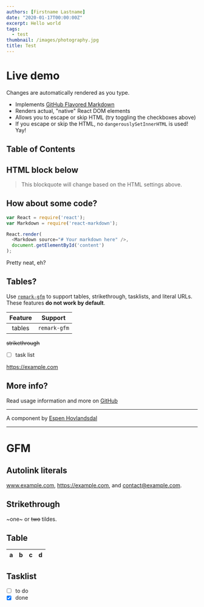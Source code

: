 ```yaml
---
authors: [Firstname Lastname]
date: "2020-01-17T00:00:00Z"
excerpt: Hello world
tags:
  - test
thumbnail: /images/photography.jpg
title: Test
---
```


# Live demo

Changes are automatically rendered as you type.

* Implements [GitHub Flavored Markdown](https://github.github.com/gfm/)
* Renders actual, "native" React DOM elements
* Allows you to escape or skip HTML (try toggling the checkboxes above)
* If you escape or skip the HTML, no `dangerouslySetInnerHTML` is used! Yay!

## Table of Contents

## HTML block below

<blockquote>
  This blockquote will change based on the HTML settings above.
</blockquote>

## How about some code?

~~~js
var React = require('react');
var Markdown = require('react-markdown');

React.render(
  <Markdown source="# Your markdown here" />,
  document.getElementById('content')
);
~~~

Pretty neat, eh?

## Tables?

Use [`remark-gfm`](https://github.com/remarkjs/react-markdown#use) to support tables, strikethrough, tasklists, and literal URLs.
These features **do not work by default**.

| Feature   | Support |
| :-------: | ------- |
| tables    | `remark-gfm` |

~~strikethrough~~

- [ ]  task list

https://example.com

## More info?

Read usage information and more on [GitHub](https://github.com/remarkjs/react-markdown)

---

A component by [Espen Hovlandsdal](https://espen.codes/)

---

# GFM

## Autolink literals

www.example.com, https://example.com, and contact@example.com.

## Strikethrough

~one~ or ~~two~~ tildes.

## Table

| a | b  |  c |  d  |
| - | :- | -: | :-: |

## Tasklist

* [ ]  to do
* [x]  done
